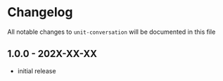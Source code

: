 # Changelog

All notable changes to `unit-conversation` will be documented in this file

## 1.0.0 - 202X-XX-XX

- initial release
